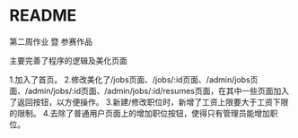 # README

第二周作业 暨 参赛作品

主要完善了程序的逻辑及美化页面

1.加入了首页。
2.修改美化了/jobs页面、/jobs/:id页面、/admin/jobs页面、/admin/jobs/:id页面、/admin/jobs/:id/resumes页面，在其中一些页面加入了返回按钮，以方便操作。
3.新建/修改职位时，新增了工资上限要大于工资下限的限制。
4.去除了普通用户页面上的增加职位按钮，使得只有管理员能增加职位。
